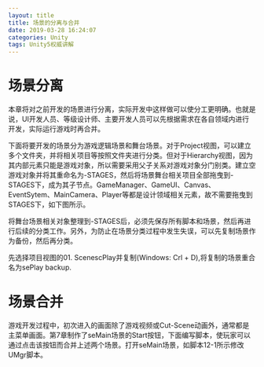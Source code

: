 ```yaml
---
layout: title
title: 场景的分离与合并
date: 2019-03-28 16:24:07
categories: Unity
tags: Unity5权威讲解
---
```

# 场景分离
本章将对之前开发的场景进行分离，实际开发中这样做可以使分工更明确。也就是说，UI开发人员、等级设计师、主要开发人员可以先根据需求在各自领域内进行开发，实际运行游戏时再合并。
<!--more-->

下面将要开发的场景分为游戏逻辑场景和舞台场景。对于Project视图，可以建立多个文件夹，并将相关项目等按照文件夹进行分类。但对于Hierarchy视图，因为其内部元素只能是游戏对象，所以需要采用父子关系对游戏对象分门别类。建立空游戏对象并将其重命名为-STAGES，然后将场景舞台相关项目全部拖曳到-STAGES下，成为其子节点。GameManager、GameUI、Canvas、EventSytem、MainCamera、Player等都是设计领域相关元素，故不需要拖曳到STAGES下，如下图所示。

将舞台场景相关对象整理到-STAGES后，必须先保存所有脚本和场景，然后再进行后续的分类工作。另外，为防止在场景分类过程中发生失误，可以先复制场景作为备份，然后再分类。

先选择项目视图的01. ScenescPlay并复制(Windows: Crl + D),将复制的场景重合名为sePlay backup.

# 场景合并

游戏开发过程中，初次进入的画面除了游戏视频或Cut-Scene动画外，通常都是主菜单画面。第7章制作了seMain场景的Start按钮，下面编写脚本，使玩家可以通过点击该按钮而合并上述两个场景。打开seMain场景，如脚本12-1所示修改UMgr脚本。